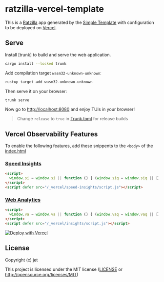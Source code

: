 # ratzilla-vercel-template

This is a [Ratzilla] app generated by the [Simple Template] with configuration to be deployed on [Vercel].

## Serve

Install [trunk] to build and serve the web application.

```sh
cargo install --locked trunk
```

Add compilation target `wasm32-unknown-unknown`:

```sh
rustup target add wasm32-unknown-unknown
```

Then serve it on your browser:

```sh
trunk serve
```

Now go to [http://localhost:8080](http://localhost:8080) and enjoy TUIs in your browser!

> Change `release` to `true` in [Trunk.toml](./Trunk.toml) for release builds

## Vercel Observability Features

To enable the following features, add these snippents to the `<body>` of the [index.html](./index.html)

### [Speed Insights]

```html
<script>
  window.si = window.si || function () { (window.siq = window.siq || []).push(arguments); };
</script>
<script defer src="/_vercel/speed-insights/script.js"></script>
```

### [Web Analytics]

```html
<script>
  window.va = window.va || function () { (window.vaq = window.vaq || []).push(arguments); };
</script>
<script defer src="/_vercel/insights/script.js"></script>
```

[Ratzilla]: https://github.com/orhun/ratzilla
[Simple Template]: https://github.com/orhun/ratzilla/tree/main/templates/simple
[Vercel]: https://vercel.com
[Speed Insights]: https://vercel.com/docs/speed-insights
[Web Analytics]: https://vercel.com/docs/analytics
[![Deploy with Vercel](https://vercel.com/button)](https://vercel.com/new/clone?repository-url=https%3A%2F%2Fgithub.com%2Fjetpham%2Fratzilla-vercel-template)

## License

Copyright (c) jet

This project is licensed under the MIT license ([LICENSE] or <http://opensource.org/licenses/MIT>)

[LICENSE]: ./LICENSE

